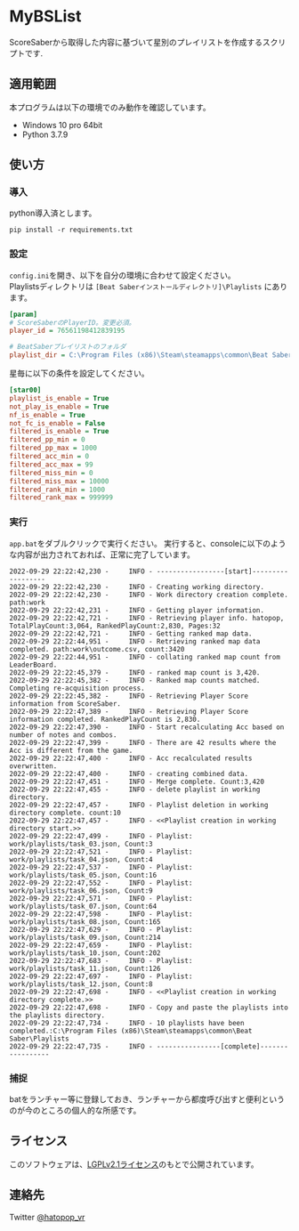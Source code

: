 # MyBSList

ScoreSaberから取得した内容に基づいて星別のプレイリストを作成するスクリプトです.

## 適用範囲
本プログラムは以下の環境でのみ動作を確認しています。
- Windows 10 pro 64bit
- Python 3.7.9

## 使い方

### 導入

python導入済とします。
```
pip install -r requirements.txt
```

### 設定

`config.ini`を開き、以下を自分の環境に合わせて設定ください。  
Playlistsディレクトリは `[Beat Saberインストールディレクトリ]\Playlists` にあります。

```config.ini
[param]
# ScoreSaberのPlayerID。変更必須。
player_id = 76561198412839195

# BeatSaberプレイリストのフォルダ
playlist_dir = C:\Program Files (x86)\Steam\steamapps\common\Beat Saber\Playlists
```

星毎に以下の条件を設定してください。
```config.ini
[star00]
playlist_is_enable = True
not_play_is_enable = True
nf_is_enable = True
not_fc_is_enable = False
filtered_is_enable = True
filtered_pp_min = 0
filtered_pp_max = 1000
filtered_acc_min = 0
filtered_acc_max = 99
filtered_miss_min = 0
filtered_miss_max = 10000
filtered_rank_min = 1000
filtered_rank_max = 999999
```

### 実行

`app.bat`をダブルクリックで実行ください。
実行すると、consoleに以下のような内容が出力されておれば、正常に完了しています。

```
2022-09-29 22:22:42,230 -     INFO - -----------------[start]------------------
2022-09-29 22:22:42,230 -     INFO - Creating working directory.
2022-09-29 22:22:42,230 -     INFO - Work directory creation complete. path:work
2022-09-29 22:22:42,231 -     INFO - Getting player information.
2022-09-29 22:22:42,721 -     INFO - Retrieving player info. hatopop, TotalPlayCount:3,064, RankedPlayCount:2,830, Pages:32
2022-09-29 22:22:42,721 -     INFO - Getting ranked map data.
2022-09-29 22:22:44,951 -     INFO - Retrieving ranked map data completed. path:work\outcome.csv, count:3420
2022-09-29 22:22:44,951 -     INFO - collating ranked map count from LeaderBoard.
2022-09-29 22:22:45,379 -     INFO - ranked map count is 3,420.
2022-09-29 22:22:45,382 -     INFO - Ranked map counts matched. Completing re-acquisition process.
2022-09-29 22:22:45,382 -     INFO - Retrieving Player Score information from ScoreSaber.
2022-09-29 22:22:47,389 -     INFO - Retrieving Player Score information completed. RankedPlayCount is 2,830.
2022-09-29 22:22:47,390 -     INFO - Start recalculating Acc based on number of notes and combos.
2022-09-29 22:22:47,399 -     INFO - There are 42 results where the Acc is different from the game.
2022-09-29 22:22:47,400 -     INFO - Acc recalculated results overwritten.
2022-09-29 22:22:47,400 -     INFO - creating combined data.
2022-09-29 22:22:47,451 -     INFO - Merge complete. Count:3,420
2022-09-29 22:22:47,455 -     INFO - delete playlist in working directory.
2022-09-29 22:22:47,457 -     INFO - Playlist deletion in working directory complete. count:10
2022-09-29 22:22:47,457 -     INFO - <<Playlist creation in working directory start.>>
2022-09-29 22:22:47,499 -     INFO - Playlist: work/playlists/task_03.json, Count:3
2022-09-29 22:22:47,521 -     INFO - Playlist: work/playlists/task_04.json, Count:4
2022-09-29 22:22:47,537 -     INFO - Playlist: work/playlists/task_05.json, Count:16
2022-09-29 22:22:47,552 -     INFO - Playlist: work/playlists/task_06.json, Count:9
2022-09-29 22:22:47,571 -     INFO - Playlist: work/playlists/task_07.json, Count:64
2022-09-29 22:22:47,598 -     INFO - Playlist: work/playlists/task_08.json, Count:165
2022-09-29 22:22:47,629 -     INFO - Playlist: work/playlists/task_09.json, Count:214
2022-09-29 22:22:47,659 -     INFO - Playlist: work/playlists/task_10.json, Count:202
2022-09-29 22:22:47,683 -     INFO - Playlist: work/playlists/task_11.json, Count:126
2022-09-29 22:22:47,697 -     INFO - Playlist: work/playlists/task_12.json, Count:8
2022-09-29 22:22:47,698 -     INFO - <<Playlist creation in working directory complete.>>
2022-09-29 22:22:47,698 -     INFO - Copy and paste the playlists into the playlists directory.
2022-09-29 22:22:47,734 -     INFO - 10 playlists have been completed.:C:\Program Files (x86)\Steam\steamapps\common\Beat Saber\Playlists
2022-09-29 22:22:47,735 -     INFO - ----------------[complete]-----------------
```

### 捕捉 

batをランチャー等に登録しておき、ランチャーから都度呼び出すと便利というのが今のところの個人的な所感です。

## ライセンス

このソフトウェアは、[LGPLv2.1ライセンス](https://github.com/hatopopvr/MyBSList/blob/main/LICENSE)のもとで公開されています。

## 連絡先
Twitter [@hatopop_vr](https://twitter.com/hatopop_vr)
